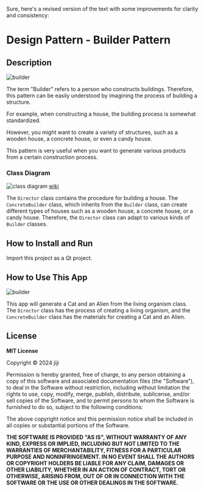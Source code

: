 Sure, here's a revised version of the text with some improvements for clarity and consistency:

# Design Pattern - Builder Pattern

## Description

![builder](https://github.com/jiji-thecat/dp-builder/assets/104809324/0865f3b7-3b1d-4a67-bf11-9980ff4079fb)

The term "Builder" refers to a person who constructs buildings. Therefore, this pattern can be easily understood by imagining the process of building a structure.

For example, when constructing a house, the building process is somewhat standardized.

However, you might want to create a variety of structures, such as a wooden house, a concrete house, or even a candy house.

This pattern is very useful when you want to generate various products from a certain construction process.

### Class Diagram

![class diagram](https://github.com/jiji-thecat/dp-builder/assets/104809324/0007b964-45f4-4543-886b-271d6928307e)
[wiki](https://ja.wikipedia.org/wiki/Builder_%E3%83%91%E3%82%BF%E3%83%BC%E3%83%B3)

The `Director` class contains the procedure for building a house. The `ConcreteBuilder` class, which inherits from the `Builder` class, can create different types of houses such as a wooden house, a concrete house, or a candy house. Therefore, the `Director` class can adapt to various kinds of `Builder` classes.

## How to Install and Run

Import this project as a Qt project.

## How to Use This App

![builder](https://github.com/jiji-thecat/dp-builder/assets/104809324/0865f3b7-3b1d-4a67-bf11-9980ff4079fb)

This app will generate a Cat and an Alien from the living organism class. The `Director` class has the process of creating a living organism, and the `ConcreteBuilder` class has the materials for creating a Cat and an Alien.

## License

**MIT License**

Copyright © 2024 jiji

Permission is hereby granted, free of charge, to any person obtaining a copy of this software and associated documentation files (the "Software"), to deal in the Software without restriction, including without limitation the rights to use, copy, modify, merge, publish, distribute, sublicense, and/or sell copies of the Software, and to permit persons to whom the Software is furnished to do so, subject to the following conditions:

The above copyright notice and this permission notice shall be included in all copies or substantial portions of the Software.

**THE SOFTWARE IS PROVIDED "AS IS", WITHOUT WARRANTY OF ANY KIND, EXPRESS OR IMPLIED, INCLUDING BUT NOT LIMITED TO THE WARRANTIES OF MERCHANTABILITY, FITNESS FOR A PARTICULAR PURPOSE AND NONINFRINGEMENT. IN NO EVENT SHALL THE AUTHORS OR COPYRIGHT HOLDERS BE LIABLE FOR ANY CLAIM, DAMAGES OR OTHER LIABILITY, WHETHER IN AN ACTION OF CONTRACT, TORT OR OTHERWISE, ARISING FROM, OUT OF OR IN CONNECTION WITH THE SOFTWARE OR THE USE OR OTHER DEALINGS IN THE SOFTWARE.**
